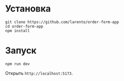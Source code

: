 # Установка

```
git clone https://github.com/larento/order-form-app
cd order-form-app
npm install
```

# Запуск

```
npm run dev
```

Открыть `http://localhost:5173`.
